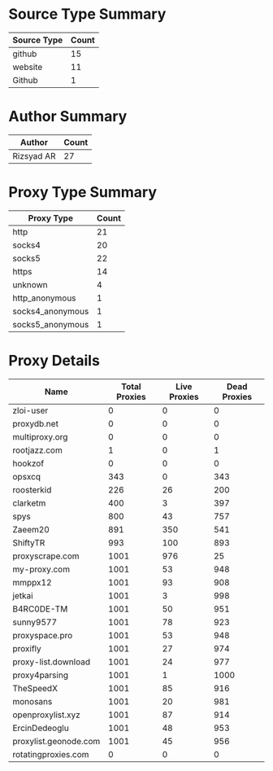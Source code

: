 # Source Type Summary

| Source Type | Count |
|-------------|-------|
| github | 15 |
| website | 11 |
| Github | 1 |


# Author Summary

| Author | Count |
|--------|-------|
| Rizsyad AR | 27 |


# Proxy Type Summary

| Proxy Type | Count |
|------------|-------|
| http | 21 |
| socks4 | 20 |
| socks5 | 22 |
| https | 14 |
| unknown | 4 |
| http_anonymous | 1 |
| socks4_anonymous | 1 |
| socks5_anonymous | 1 |


# Proxy Details

| Name | Total Proxies | Live Proxies | Dead Proxies |
|------|---------------|--------------|---------------|
| zloi-user | 0 | 0 | 0 |
| proxydb.net | 0 | 0 | 0 |
| multiproxy.org | 0 | 0 | 0 |
| rootjazz.com | 1 | 0 | 1 |
| hookzof | 0 | 0 | 0 |
| opsxcq | 343 | 0 | 343 |
| roosterkid | 226 | 26 | 200 |
| clarketm | 400 | 3 | 397 |
| spys | 800 | 43 | 757 |
| Zaeem20 | 891 | 350 | 541 |
| ShiftyTR | 993 | 100 | 893 |
| proxyscrape.com | 1001 | 976 | 25 |
| my-proxy.com | 1001 | 53 | 948 |
| mmppx12 | 1001 | 93 | 908 |
| jetkai | 1001 | 3 | 998 |
| B4RC0DE-TM | 1001 | 50 | 951 |
| sunny9577 | 1001 | 78 | 923 |
| proxyspace.pro | 1001 | 53 | 948 |
| proxifly | 1001 | 27 | 974 |
| proxy-list.download | 1001 | 24 | 977 |
| proxy4parsing | 1001 | 1 | 1000 |
| TheSpeedX | 1001 | 85 | 916 |
| monosans | 1001 | 20 | 981 |
| openproxylist.xyz | 1001 | 87 | 914 |
| ErcinDedeoglu | 1001 | 48 | 953 |
| proxylist.geonode.com | 1001 | 45 | 956 |
| rotatingproxies.com | 0 | 0 | 0 |

